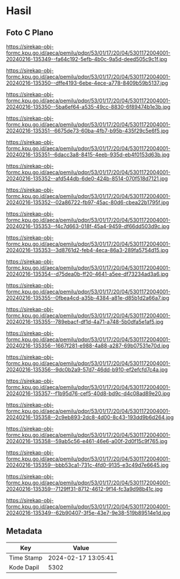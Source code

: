# Hasil

## Foto C Plano

https://sirekap-obj-formc.kpu.go.id/aeca/pemilu/pdpr/53/01/17/20/04/5301172004001-20240216-135349--fa64c192-5efb-4b0c-9a5d-deed505c9c1f.jpg

https://sirekap-obj-formc.kpu.go.id/aeca/pemilu/pdpr/53/01/17/20/04/5301172004001-20240216-135350--dffe4193-6ebe-4ece-a778-8409b59b5137.jpg

https://sirekap-obj-formc.kpu.go.id/aeca/pemilu/pdpr/53/01/17/20/04/5301172004001-20240216-135350--5ba6ef64-a535-49cc-8830-6f89474b1e3b.jpg

https://sirekap-obj-formc.kpu.go.id/aeca/pemilu/pdpr/53/01/17/20/04/5301172004001-20240216-135351--6675de73-60ba-4fb7-b95b-435f29c5e6f5.jpg

https://sirekap-obj-formc.kpu.go.id/aeca/pemilu/pdpr/53/01/17/20/04/5301172004001-20240216-135351--6dacc3a8-8415-4eeb-935d-eb4f0153d63b.jpg

https://sirekap-obj-formc.kpu.go.id/aeca/pemilu/pdpr/53/01/17/20/04/5301172004001-20240216-135352--afd544db-6de0-424b-8514-070f518d7121.jpg

https://sirekap-obj-formc.kpu.go.id/aeca/pemilu/pdpr/53/01/17/20/04/5301172004001-20240216-135352--02a86722-fb97-45ac-80d6-cbea22b1795f.jpg

https://sirekap-obj-formc.kpu.go.id/aeca/pemilu/pdpr/53/01/17/20/04/5301172004001-20240216-135353--f4c7d663-018f-45a4-9459-df66dd503d9c.jpg

https://sirekap-obj-formc.kpu.go.id/aeca/pemilu/pdpr/53/01/17/20/04/5301172004001-20240216-135353--3d8761d2-feb4-4eca-86a3-289fa5754d15.jpg

https://sirekap-obj-formc.kpu.go.id/aeca/pemilu/pdpr/53/01/17/20/04/5301172004001-20240216-135354--d75dea0b-ff20-4641-a5ee-df73234ad3a6.jpg

https://sirekap-obj-formc.kpu.go.id/aeca/pemilu/pdpr/53/01/17/20/04/5301172004001-20240216-135355--0fbea4cd-a35b-4384-a81e-d85b1d2a66a7.jpg

https://sirekap-obj-formc.kpu.go.id/aeca/pemilu/pdpr/53/01/17/20/04/5301172004001-20240216-135355--789ebacf-df1d-4a71-a748-5b0dfa5e1af5.jpg

https://sirekap-obj-formc.kpu.go.id/aeca/pemilu/pdpr/53/01/17/20/04/5301172004001-20240216-135356--1667f281-e988-4a88-a287-69b07531e70d.jpg

https://sirekap-obj-formc.kpu.go.id/aeca/pemilu/pdpr/53/01/17/20/04/5301172004001-20240216-135356--9dc0b2a9-57d7-46dd-b910-ef2efcfd7c4a.jpg

https://sirekap-obj-formc.kpu.go.id/aeca/pemilu/pdpr/53/01/17/20/04/5301172004001-20240216-135357--f1b95d76-cef5-40d8-bd9c-d4c08ad89e20.jpg

https://sirekap-obj-formc.kpu.go.id/aeca/pemilu/pdpr/53/01/17/20/04/5301172004001-20240216-135358--2c9eb893-2dc8-4d00-8c43-193dd9b6d264.jpg

https://sirekap-obj-formc.kpu.go.id/aeca/pemilu/pdpr/53/01/17/20/04/5301172004001-20240216-135358--59ab5c56-e461-46e6-a00f-2d0f15c9f765.jpg

https://sirekap-obj-formc.kpu.go.id/aeca/pemilu/pdpr/53/01/17/20/04/5301172004001-20240216-135359--bbb53ca1-731c-4fd0-9135-e3c49d7e6645.jpg

https://sirekap-obj-formc.kpu.go.id/aeca/pemilu/pdpr/53/01/17/20/04/5301172004001-20240216-135359--7129ff31-8712-4612-9f14-fc3a9d98b41c.jpg

https://sirekap-obj-formc.kpu.go.id/aeca/pemilu/pdpr/53/01/17/20/04/5301172004001-20240216-135349--62b90407-3f5e-43e7-9e38-519b89514e1d.jpg


## Metadata

| Key        | Value               |
| ---------- | ------------------- |
| Time Stamp | 2024-02-17 13:05:41 |
| Kode Dapil | 5302                |



